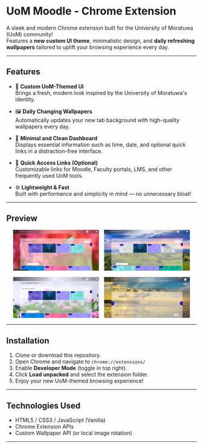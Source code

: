 # UoM Moodle - Chrome Extension

A sleek and modern Chrome extension built for the University of Moratuwa (UoM) community!  
Features a **new custom UI theme**, minimalistic design, and **daily refreshing wallpapers** tailored to uplift your browsing experience every day.

---

## Features

- 🎨 **Custom UoM-Themed UI**  
  Brings a fresh, modern look inspired by the University of Moratuwa's identity.

- 🖼️ **Daily Changing Wallpapers**  
  Automatically updates your new tab background with high-quality wallpapers every day.

- 🧭 **Minimal and Clean Dashboard**  
  Displays essential information such as time, date, and optional quick links in a distraction-free interface.

- 🔗 **Quick Access Links (Optional)**  
  Customizable links for Moodle, Faculty portals, LMS, and other frequently used UoM tools.

- ⚙️ **Lightweight & Fast**  
  Built with performance and simplicity in mind — no unnecessary bloat!

---

## Preview

<p align="center">
  <img src="assets/Screenshot1.png" alt="Screenshot 1" width="45%" style="margin-right:10px;"/>
  <img src="assets/Screenshot3.png" alt="Screenshot 2" width="45%"/>
</p>
<p align="center">
  <img src="assets/Screenshot2.png" alt="Screenshot 1" width="45%" style="margin-right:10px;"/>
  <img src="assets/Screenshot4.png" alt="Screenshot 2" width="45%"/>
</p>

---

## Installation

1. Clone or download this repository.
2. Open Chrome and navigate to `chrome://extensions/`
3. Enable **Developer Mode** (toggle in top right).
4. Click **Load unpacked** and select the extension folder.
5. Enjoy your new UoM-themed browsing experience!

---

## Technologies Used

- HTML5 / CSS3 / JavaScript (Vanilla)
- Chrome Extension APIs
- Custom Wallpaper API (or local image rotation)

---


